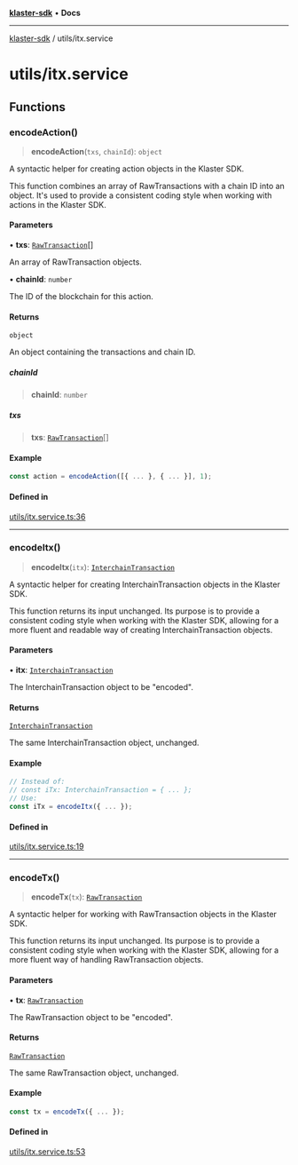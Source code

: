 [**klaster-sdk**](../README.md) • **Docs**

***

[klaster-sdk](../README.md) / utils/itx.service

# utils/itx.service

## Functions

### encodeAction()

> **encodeAction**(`txs`, `chainId`): `object`

A syntactic helper for creating action objects in the Klaster SDK.

This function combines an array of RawTransactions with a chain ID into an object.
It's used to provide a consistent coding style when working with actions in the Klaster SDK.

#### Parameters

• **txs**: [`RawTransaction`](../types.md#rawtransaction)[]

An array of RawTransaction objects.

• **chainId**: `number`

The ID of the blockchain for this action.

#### Returns

`object`

An object containing the transactions and chain ID.

##### chainId

> **chainId**: `number`

##### txs

> **txs**: [`RawTransaction`](../types.md#rawtransaction)[]

#### Example

```ts
const action = encodeAction([{ ... }, { ... }], 1);
```

#### Defined in

[utils/itx.service.ts:36](https://github.com/0xPolycode/klaster-sdk/blob/5406a8bdd723a327f172c831aef2b71ee66cc88b/src/utils/itx.service.ts#L36)

***

### encodeItx()

> **encodeItx**(`itx`): [`InterchainTransaction`](../types.md#interchaintransaction)

A syntactic helper for creating InterchainTransaction objects in the Klaster SDK.

This function returns its input unchanged. Its purpose is to provide a consistent
coding style when working with the Klaster SDK, allowing for a more fluent and 
readable way of creating InterchainTransaction objects.

#### Parameters

• **itx**: [`InterchainTransaction`](../types.md#interchaintransaction)

The InterchainTransaction object to be "encoded".

#### Returns

[`InterchainTransaction`](../types.md#interchaintransaction)

The same InterchainTransaction object, unchanged.

#### Example

```ts
// Instead of:
// const iTx: InterchainTransaction = { ... };
// Use:
const iTx = encodeItx({ ... });
```

#### Defined in

[utils/itx.service.ts:19](https://github.com/0xPolycode/klaster-sdk/blob/5406a8bdd723a327f172c831aef2b71ee66cc88b/src/utils/itx.service.ts#L19)

***

### encodeTx()

> **encodeTx**(`tx`): [`RawTransaction`](../types.md#rawtransaction)

A syntactic helper for working with RawTransaction objects in the Klaster SDK.

This function returns its input unchanged. Its purpose is to provide a consistent
coding style when working with the Klaster SDK, allowing for a more fluent way
of handling RawTransaction objects.

#### Parameters

• **tx**: [`RawTransaction`](../types.md#rawtransaction)

The RawTransaction object to be "encoded".

#### Returns

[`RawTransaction`](../types.md#rawtransaction)

The same RawTransaction object, unchanged.

#### Example

```ts
const tx = encodeTx({ ... });
```

#### Defined in

[utils/itx.service.ts:53](https://github.com/0xPolycode/klaster-sdk/blob/5406a8bdd723a327f172c831aef2b71ee66cc88b/src/utils/itx.service.ts#L53)
